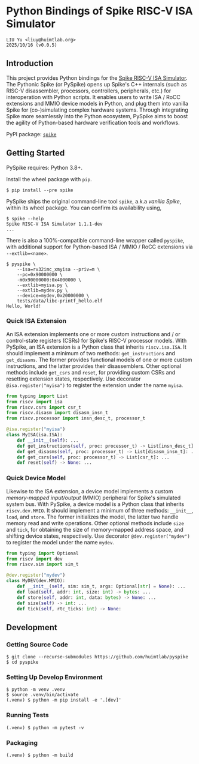 # Python Bindings of Spike RISC-V ISA Simulator

```text
LIU Yu <liuy@huimtlab.org>
2025/10/16 (v0.0.5)
```

## Introduction

This project provides Python bindings for the [Spike RISC-V ISA Simulator](https://github.com/riscv-software-src/riscv-isa-sim). The Pythonic Spike (or PySpike) opens up Spike's C++ internals (such as RISC-V disassembler, processors, controllers, peripherals, etc.) for interoperation with Python scripts. It enables users to write ISA / RoCC extensions and MMIO device models in Python, and plug them into vanilla Spike for (co-)simulating complex hardware systems. Through integrating Spike more seamlessly into the Python ecosystem, PySpike aims to boost the agility of Python-based hardware verification tools and workflows.

PyPI package: [`spike`](https://pypi.org/project/spike/)


## Getting Started

PySpike requires: Python 3.8+.

Install the wheel package with `pip`.

```shell
$ pip install --pre spike
```

PySpike ships the original command-line tool `spike`, a.k.a *vanilla Spike*, within its wheel package. You can confirm its availability using,

```shell
$ spike --help
Spike RISC-V ISA Simulator 1.1.1-dev
...
```

There is also a 100%-compatible command-line wrapper called `pyspike`, with additional support for Python-based ISA / MMIO / RoCC extensions via `--extlib=<name>`.

```shell
$ pyspike \
    --isa=rv32imc_xmyisa --priv=m \
    --pc=0x90000000 \
    -m0x90000000:0x4000000 \
    --extlib=myisa.py \
    --extlib=mydev.py \
    --device=mydev,0x20000000 \
    tests/data/libc-printf_hello.elf
Hello, World!
```

### Quick ISA Extension

An ISA extension implements one or more custom instructions and / or control-state registers (CSRs) for Spike's RISC-V processor models. With PySpike, an ISA extension is a Python class that inherits `riscv.isa.ISA`. It should implement a minimum of two methods: `get_instructions` and `get_disasms`. The former provides functional models of one or more custom instructions, and the latter provides their disassemblers. Other optional methods include `get_csrs` and `reset`, for providing custom CSRs and resetting extension states, respectively. Use decorator `@isa.register("myisa")` to register the extension under the name `myisa`.

```python
from typing import List
from riscv import isa
from riscv.csrs import csr_t
from riscv.disasm import disasm_insn_t
from riscv.processor import insn_desc_t, processor_t

@isa.register("myisa")
class MyISA(isa.ISA):
    def __init__(self): ...
    def get_instructions(self, proc: processor_t) -> List[insn_desc_t]: ...
    def get_disasms(self, proc: processor_t) -> List[disasm_insn_t]: ...
    def get_csrs(self, proc: processor_t) -> List[csr_t]: ...
    def reset(self) -> None: ...
```

### Quick Device Model

Likewise to the ISA extension, a device model implements a custom *memory-mapped input/output* (MMIO) peripheral for Spike's simulated system bus. With PySpike, a device model is a Python class that inherits `riscv.dev.MMIO`. It should implement a minimum of three methods: `__init__`, `load`, and `store`. The former initializes the model, the latter two handle memory read and write operations. Other optional methods include `size` and `tick`, for obtaining the size of memory-mapped address space, and shifting device states, respectively. Use decorator `@dev.register("mydev")` to register the model under the name `mydev`.

```python
from typing import Optional
from riscv import dev
from riscv.sim import sim_t

@dev.register("mydev")
class MyDEV(dev.MMIO):
    def __init__(self, sim: sim_t, args: Optional[str] = None): ...
    def load(self, addr: int, size: int) -> bytes: ...
    def store(self, addr: int, data: bytes) -> None: ...
    def size(self) -> int: ...
    def tick(self, rtc_ticks: int) -> None:
```

## Development

### Getting Source Code

```shell
$ git clone --recurse-submodules https://github.com/huimtlab/pyspike
$ cd pyspike
```

### Setting Up Develop Environment

```shell
$ python -m venv .venv
$ source .venv/bin/activate
(.venv) $ python -m pip install -e '.[dev]'
```

### Running Tests

```shell
(.venv) $ python -m pytest -v
```

### Packaging

```shell
(.venv) $ python -m build
```

